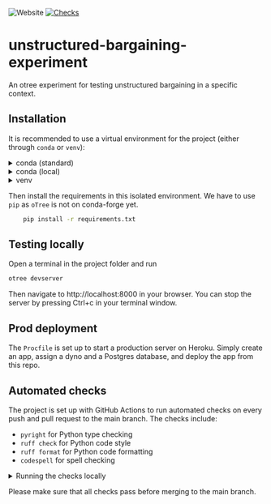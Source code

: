 ![Website](https://img.shields.io/website?url=https%3A%2F%2Fbargaining-experiment-b57fff22feef.herokuapp.com%2Fdemo&logo=heroku)
[![Checks](https://github.com/stanmart/unstructured-bargaining-experiment/actions/workflows/ci.yml/badge.svg)](https://github.com/stanmart/unstructured-bargaining-experiment/actions/workflows/ci.yml)

# unstructured-bargaining-experiment
An otree experiment for testing unstructured bargaining in a specific context.

## Installation

It is recommended to use a virtual environment for the project (either through `conda` or `venv`):

<details>
<summary>conda (standard)</summary>

Create the environment
```bash
    conda create unstructured-bargaining-experiment
```
Activate the environment:
```bash
    conda activate unstructured-bargaining-experiment
```
Deactivate the environment:
```bash
    conda deactivate
```

</details>

<details>
<summary>conda (local)</summary>

Create the environment
```bash
    conda create --prefix=venv -y
```
Activate the environment:
```bash
    conda activate ./venv
```
Deactivate the environment:
```bash
    conda deactivate
```

</details>

<details>
<summary>venv</summary>

Create the environment
```bash
    python3 -m venv ./venv
```
Activate the environment:
```bash
    source venv/bin/activate  # Linux/Mac
    venv/Script/activate  # Windows
```
Deactivate the environment:
```bash
    deactivate
```

</details>

Then install the requirements in this isolated environment.
We have to use `pip` as `oTree` is not on conda-forge yet.

```bash
    pip install -r requirements.txt
```

## Testing locally

Open a terminal in the project folder and run

```bash
otree devserver
```

Then navigate to http://localhost:8000 in your browser.
You can stop the server by pressing <btn>Ctrl</btn>+<btn>c</btn> in your terminal window.

## Prod deployment

The `Procfile` is set up to start a production server on Heroku. Simply create an app, assign a dyno and a Postgres database, and deploy the app from this repo.

## Automated checks

The project is set up with GitHub Actions to run automated checks on every push and pull request to the main branch. The checks include:
 - `pyright` for Python type checking
 - `ruff check` for Python code style
 - `ruff format` for Python code formatting
 - `codespell` for spell checking

<details>
<summary>Running the checks locally</summary>
You can also run these checks locally. For `pyright`, you need to have the `pyright` package installed. The rest of them are implemented as `pre-commit` hooks.

First, install `pyright` and `pre-commit`, e.g. using `pipx`:

```bash
pipx install pyright
pipx install pre-commit
```

Then, you can install the `pre-commit` hooks by running

```bash
pre-commit install
```
This will install the hooks and run them on every commit automatically.

Finally, you can run the `pyright` checks using

```bash
pyright
```
</details>

Please make sure that all checks pass before merging to the main branch.
